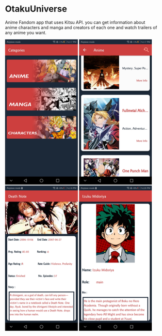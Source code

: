# OtakuUniverse
Anime Fandom app that uses Kitsu API.
you can get information about anime characters and manga and creators of each one and watch trailers of any anime you want.

<img src="./screenshots/1.jpg" width="240" height="480">  <img src="./screenshots/2.jpg" width="240" height="480">  <img src="./screenshots/3.jpg" width="240" height="480">  <img src="./screenshots/4.jpg" width="240" height="480">
